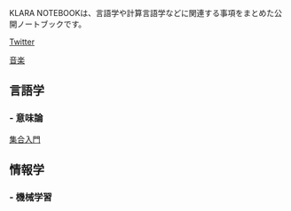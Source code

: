 <!-- Global site tag (gtag.js) - Google Analytics -->
<script async src="https://www.googletagmanager.com/gtag/js?id=G-1PSLTF4HCS"></script>
<script>
  window.dataLayer = window.dataLayer || [];
  function gtag(){dataLayer.push(arguments);}
  gtag('js', new Date());

  gtag('config', 'G-1PSLTF4HCS');
</script>

 KLARA NOTEBOOKは、言語学や計算言語学などに関連する事項をまとめた公開ノートブックです。

 [Twitter](https://twitter.com/KlrCalorieBomb)

 [音楽](https://www.youtube.com/channel/UC6IdDDxv8ii_oO8PHmklwdA)

## 言語学

### - 意味論
	
[集合入門](https://klara-note.github.io/KLARA-NOTEBOOK/introduction-to-mathematic-tools)

## 情報学

### - 機械学習